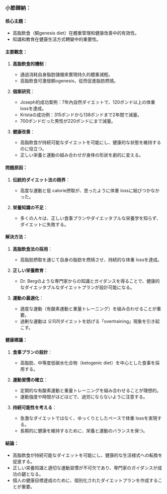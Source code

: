 ### 小節歸納：

#### 核心主題：
- 高脂飲食（酮genesis diet）在體重管理和健康改善中的有效性。
- 知識和教育在健康生活方式轉變中的重要性。

#### 主要觀念：
1. **高脂飲食的機制**：
   - 通過消耗自身脂肪儲備來實現持久的體重減輕。
   - 高脂飲食可激發酮ogenesis，從而促進脂肪燃燒。

2. **個案研究**：
   - Joseph的成功案例：7年內自然ダイエットで、120ポンド以上の体重 lossを達成。
   - Kristaの成功例：315ポンドから138ポンドまで2年間で減量。
   - 700ポンドだった男性が220ポンドにまで減量。

3. **健康改善**：
   - 高脂飲食が持続可能なダイエットを可能にし、健康的な状態を維持するのに役立つ。
   - 正しい栄養と運動の組み合わせが身体の形狀を劇的に変える。

#### 問題原因：
1. **伝統的ダイエット法の限界**：
   - 高度な運動と低 calorie摂取が、思ったように体重 lossに結びつかなかった。
   
2. **栄養知識の不足**：
   - 多くの人々は、正しい食事プランやダイエッタブルな栄養学を知らず、ダイエットに失敗する。

#### 解決方法：
1. **高脂飲食法の採用**：
   - 高脂肪摂取を通じて自身の脂肪を燃焼させ、持続的な体重 lossを達成。
   
2. **正しい栄養教育**：
   - Dr. Bergのような専門家からの知識とガイダンスを得ることで、健康的なダイエッタブルなダイエットプランが設計可能になる。

3. **運動の最適化**：
   - 適度な運動（有酸素運動と重量トレーニング）を組み合わせることが重要。
   - 過剰な運動は 오히려ダイエットを妨げる「overtraining」現象を引き起こす。

#### 健康建議：
1. **食事プランの設計**：
   - 高脂肪、中等度低碳水化合物（ketogenic diet）を中心とした食事を採用する。
   
2. **運動習慣の確立**：
   - 定期的な有酸素運動と重量トレーニングを組み合わせることが理想的。
   - 運動強度や時間がほどほどで、過労にならないように注意する。

3. **持続可能性を考える**：
   - 急激なダイエットではなく、ゆっくりとしたペースで体重 lossを実現する。
   - 長期的に健康を維持するために、栄養と運動のバランスを保つ。

#### 結論：
- 高脂飲食が持続可能なダイエットを可能にし、健康的な生活様式への転換を促進する。
- 正しい栄養知識と適切な運動習慣が不可欠であり、専門家のガイダンスが成功の鍵となる。
- 個人の健康目標達成のために、個別化されたダイエットプランを作成することが重要。